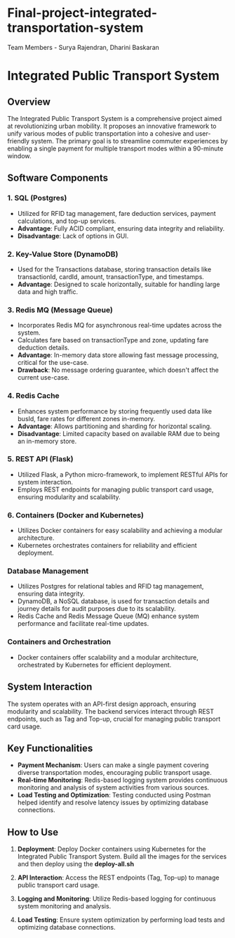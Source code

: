 # Final-project-integrated-transportation-system
Team Members - Surya Rajendran, Dharini Baskaran

# Integrated Public Transport System

## Overview

The Integrated Public Transport System is a comprehensive project aimed at revolutionizing urban mobility. It proposes an innovative framework to unify various modes of public transportation into a cohesive and user-friendly system. The primary goal is to streamline commuter experiences by enabling a single payment for multiple transport modes within a 90-minute window.

## Software Components

### 1. SQL (Postgres)
- Utilized for RFID tag management, fare deduction services, payment calculations, and top-up services.
- **Advantage**: Fully ACID compliant, ensuring data integrity and reliability.
- **Disadvantage**: Lack of options in GUI.

### 2. Key-Value Store (DynamoDB)
- Used for the Transactions database, storing transaction details like transactionId, cardId, amount, transactionType, and timestamps.
- **Advantage**: Designed to scale horizontally, suitable for handling large data and high traffic.

### 3. Redis MQ (Message Queue)
- Incorporates Redis MQ for asynchronous real-time updates across the system.
- Calculates fare based on transactionType and zone, updating fare deduction details.
- **Advantage**: In-memory data store allowing fast message processing, critical for the use-case.
- **Drawback**: No message ordering guarantee, which doesn't affect the current use-case.

### 4. Redis Cache
- Enhances system performance by storing frequently used data like busId, fare rates for different zones in-memory.
- **Advantage**: Allows partitioning and sharding for horizontal scaling.
- **Disadvantage**: Limited capacity based on available RAM due to being an in-memory store.

### 5. REST API (Flask)
- Utilized Flask, a Python micro-framework, to implement RESTful APIs for system interaction.
- Employs REST endpoints for managing public transport card usage, ensuring modularity and scalability.

### 6. Containers (Docker and Kubernetes)
- Utilizes Docker containers for easy scalability and achieving a modular architecture.
- Kubernetes orchestrates containers for reliability and efficient deployment.

### Database Management
- Utilizes Postgres for relational tables and RFID tag management, ensuring data integrity.
- DynamoDB, a NoSQL database, is used for transaction details and journey details for audit purposes due to its scalability.
- Redis Cache and Redis Message Queue (MQ) enhance system performance and facilitate real-time updates.

### Containers and Orchestration
- Docker containers offer scalability and a modular architecture, orchestrated by Kubernetes for efficient deployment.

## System Interaction

The system operates with an API-first design approach, ensuring modularity and scalability. The backend services interact through REST endpoints, such as Tag and Top-up, crucial for managing public transport card usage.

## Key Functionalities

- **Payment Mechanism**: Users can make a single payment covering diverse transportation modes, encouraging public transport usage.
- **Real-time Monitoring**: Redis-based logging system provides continuous monitoring and analysis of system activities from various sources.
- **Load Testing and Optimization**: Testing conducted using Postman helped identify and resolve latency issues by optimizing database connections.

## How to Use

1. **Deployment**: Deploy Docker containers using Kubernetes for the Integrated Public Transport System. Build all the images for the services and then deploy using the **deploy-all.sh**
  
2. **API Interaction**: Access the REST endpoints (Tag, Top-up) to manage public transport card usage.
3. **Logging and Monitoring**: Utilize Redis-based logging for continuous system monitoring and analysis.
4. **Load Testing**: Ensure system optimization by performing load tests and optimizing database connections.


